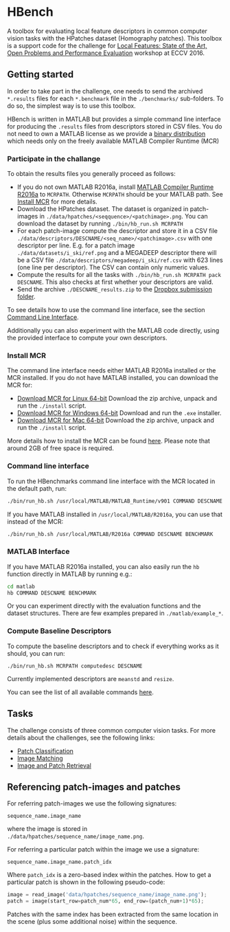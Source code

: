 # HBench
A toolbox for evaluating local feature descriptors in common computer vision tasks with the HPatches dataset (Homography patches).
This toolbox is a support code for the challenge for
[Local Features: State of the Art, Open Problems and Performance Evaluation](http://www.iis.ee.ic.ac.uk/ComputerVision/DescrWorkshop/index.html)
workshop at ECCV 2016.

## Getting started
In order to take part in the challenge, one needs to send the archived `*.results`
files for each `*.benchmark` file in the `./benchmarks/` sub-folders. To do
so, the simplest way is to use this toolbox.

HBench is written in MATLAB but provides a simple command line interface
for producing the `.results` files from descriptors stored in CSV files. You do not need to own a MATLAB license as we provide a [binary distribution](https://dl.dropboxusercontent.com/u/555392/hbench-v0.1.tar.gz) which needs only on the freely available MATLAB Compiler Runtime (MCR)

### Participate in the challange
To obtain the results files you generally proceed as follows:
* If you do not own MATLAB R2016a, install [MATLAB Compiler Runtime R2016a](http://www.mathworks.com/products/compiler/mcr/) to `MCRPATH`. Otherwise `MCRPATH` should be your MATLAB path. See [Install MCR](#install-mcr) for more details.
* Download the HPatches dataset. The dataset is organized in patch-images in `./data/hpatches/<seqquence>/<patchimage>.png`.
You can download the dataset by running `./bin/hb_run.sh MCRPATH`
* For each patch-image compute the descriptor and store it in a CSV file
`./data/descriptors/DESCNAME/<seq_name>/<patchimage>.csv` with one
descriptor per line. E.g. for a patch image  `./data/datasets/i_ski/ref.png` and a MEGADEEP descriptor there will be a CSV file `./data/descriptors/megadeep/i_ski/ref.csv` with 623 lines (one line per descriptor). The CSV can contain only numeric values.
* Compute the results for all the tasks with `./bin/hb_run.sh MCRPATH pack DESCNAME`. This also checks at first whether your descriptors are valid.
* Send the archive `./DESCNAME_results.zip` to the [Dropbox submission folder](https://www.dropbox.com/request/2MJm7vV15XJnl1RzuCzl).

To see details how to use the command line interface, see the section [Command Line Interface](#command-line-interface).

Additionally you can also experiment with the MATLAB code directly, using the
provided interface to compute your own descriptors.

### Install MCR
The command line interface needs either MATLAB R2016a installed or the MCR installed.
If you do not have MATLAB installed, you can download the MCR for:
* [Download MCR for Linux 64-bit](http://www.mathworks.com/supportfiles/downloads/R2016a/deployment_files/R2016a/installers/glnxa64/MCR_R2016a_glnxa64_installer.zip)
Download the zip archive, unpack and run the `./install` script.
* [Download MCR for Windows 64-bit](http://www.mathworks.com/supportfiles/downloads/R2016a/deployment_files/R2016a/installers/win64/MCR_R2016a_win64_installer.exe)
Download and run the `.exe` installer.
* [Download MCR for Mac 64-bit](http://www.mathworks.com/supportfiles/downloads/R2016a/deployment_files/R2016a/installers/maci64/MCR_R2016a_maci64_installer.zip)
Download the zip archive, unpack and run the `./install` script.

More details how to install the MCR can be found [here](http://www.mathworks.com/products/compiler/mcr/).
Please note that around 2GB of free space is required.

### Command line interface
To run the HBenchmarks command line interface with the MCR located in the default path, run:
``` bash
./bin/run_hb.sh /usr/local/MATLAB/MATLAB_Runtime/v901 COMMAND DESCNAME BENCHMARK
```
If you have MATLAB installed in `/usr/local/MATLAB/R2016a`, you can use that
instead of the MCR:
``` bash
./bin/run_hb.sh /usr/local/MATLAB/R2016a COMMAND DESCNAME BENCHMARK
```

### MATLAB Interface
If you have MATLAB R2016a installed, you can also easily run the `hb` function directly in MATLAB by running e.g.:
``` bash
cd matlab
hb COMMAND DESCNAME BENCHMARK
```

Or you can experiment directly with the evaluation functions and the dataset
structures. There are few examples prepared in `./matlab/example_*`.

### Compute Baseline Descriptors
To compute the baseline descriptors and to check if everything works as it should,
you can run:
```
./bin/run_hb.sh MCRPATH computedesc DESCNAME
```
Currently implemented descriptors are `meanstd` and `resize`.

You can see the list of all available commands [here](./bin/README.md).

## Tasks
The challenge consists of three common computer vision tasks.
For more details about the challenges, see the following links:
* [Patch Classification](./benchmarks/classification/README.md)
* [Image Matching](./benchmarks/matching/README.md)
* [Image and Patch Retrieval](./benchmarks/retrieval/README.md)

## Referencing patch-images and patches
For referring patch-images we use the following signatures:
```
sequence_name.image_name
```
where the image is stored in `./data/hpatches/sequence_name/image_name.png`.

For referring a particular patch within the image we use a signature:
```
sequence_name.image_name.patch_idx
```
Where `patch_idx` is a zero-based index within the patches. How to get a particular patch is shown in the following pseudo-code:
``` python
image = read_image('data/hpatches/sequence_name/image_name.png');
patch = image(start_row=patch_num*65, end_row=(patch_num+1)*65);
```
Patches with the same index has been extracted from the same location in the scene (plus some additional noise) within the sequence.
